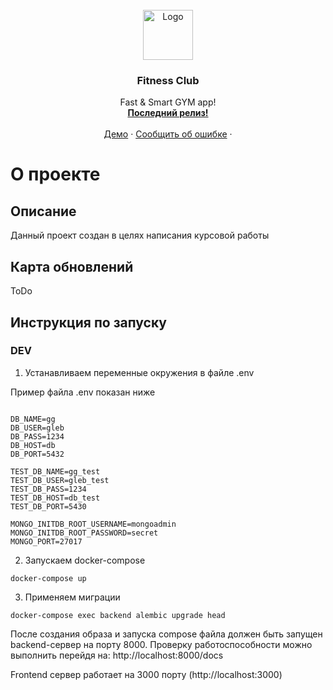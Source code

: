 <br />
<div align="center">
  <a href="#">
    <img src="https://cdn-icons-png.flaticon.com/512/952/952816.png" alt="Logo" width="80" height="80">
  </a>

  <h3 align="center">Fitness Club</h3>

  <p align="center">
    Fast & Smart GYM app!
    <br/>
    <a href="#"><strong>Последний релиз!</strong></a>
    <br />
    <br />
    <a href="#">Демо</a>
    ·
    <a href="#">Сообщить об ошибке</a>
    ·
  </p>
</div>



# О проекте

## Описание
Данный проект создан в целях написания курсовой работы

## Карта обновлений

ToDo



## Инструкция по запуску
### DEV 
1. Устанавливаем переменные окружения в файле .env

Пример файла .env показан ниже

```

DB_NAME=gg
DB_USER=gleb
DB_PASS=1234
DB_HOST=db
DB_PORT=5432

TEST_DB_NAME=gg_test
TEST_DB_USER=gleb_test
TEST_DB_PASS=1234
TEST_DB_HOST=db_test
TEST_DB_PORT=5430

MONGO_INITDB_ROOT_USERNAME=mongoadmin
MONGO_INITDB_ROOT_PASSWORD=secret
MONGO_PORT=27017
```

2. Запускаем docker-compose

```
docker-compose up
```

3. Применяем миграции 

```
docker-compose exec backend alembic upgrade head
```

После создания образа и запуска compose файла должен быть запущен backend-сервер на порту 8000.
Проверку работоспособности можно выполнить перейдя на: http://localhost:8000/docs

Frontend сервер работает на 3000 порту (http://localhost:3000)